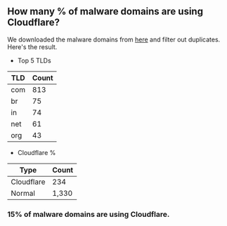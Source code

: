 ## How many % of malware domains are using Cloudflare?


We downloaded the malware domains from [here](https://urlhaus.abuse.ch) and filter out duplicates.
Here's the result.


[//]: # (start replacement)


- Top 5 TLDs

| TLD | Count |
| --- | --- |
| com | 813 |
| br | 75 |
| in | 74 |
| net | 61 |
| org | 43 |


- Cloudflare %

| Type | Count |
| --- | --- |
| Cloudflare | 234 |
| Normal | 1,330 |


### 15% of malware domains are using Cloudflare.
